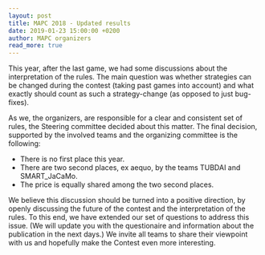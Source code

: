 ```yaml
---
layout: post
title: MAPC 2018 - Updated results
date: 2019-01-23 15:00:00 +0200
author: MAPC organizers
read_more: true
---
```


This year, after the last game, we had some discussions about the interpretation of the rules. The main question was whether strategies can be changed during the contest (taking past games into account) and what exactly should count as such a strategy-change (as opposed to just bug-fixes).

As we, the organizers, are responsible for a clear and consistent set of rules, the Steering committee decided about this matter.
The final decision, supported by the involved teams and the organizing committee is the following:

- There is no first place this year.
- There are two second places, ex aequo, by the teams TUBDAI and SMART_JaCaMo.
- The price is equally shared among the two second places.

We believe this discussion should be turned into a positive direction, by openly discussing the future of the contest
and the interpretation of the rules. To this end, we have extended our set of questions to address this issue.
(We will update you with the questionaire and information about the publication in the next days.)
We invite all teams to share their viewpoint with us and hopefully make the Contest even more interesting.
